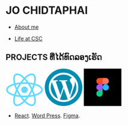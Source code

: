 # JO CHIDTAPHAI 

+ [About me](JO)

+ [Life at CSC](CSC)

## PROJECTS ທີ່ໄດ້ທົດລອງເຮັດ

[<img src='img/React.png' width='100'>](TIC-TAC-TOE)  [<img src='/img/Word Press.png' width='100'>](Word-Press)  [ <img src='/img/figma-icon.png' width='100'>](CARBOOKING)

+ [React](TIC-TAC-TOE).  [Word Press](Word-Press).   [Figma](CARBOOKING).


